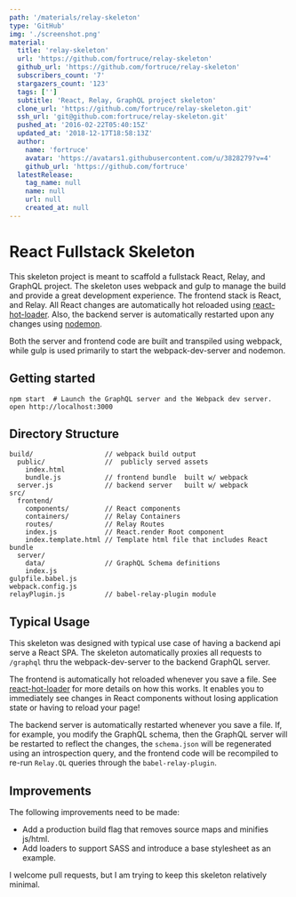 ```yaml
---
path: '/materials/relay-skeleton'
type: 'GitHub'
img: './screenshot.png'
material:
  title: 'relay-skeleton'
  url: 'https://github.com/fortruce/relay-skeleton'
  github_url: 'https://github.com/fortruce/relay-skeleton'
  subscribers_count: '7'
  stargazers_count: '123'
  tags: ['']
  subtitle: 'React, Relay, GraphQL project skeleton'
  clone_url: 'https://github.com/fortruce/relay-skeleton.git'
  ssh_url: 'git@github.com:fortruce/relay-skeleton.git'
  pushed_at: '2016-02-22T05:40:15Z'
  updated_at: '2018-12-17T18:58:13Z'
  author:
    name: 'fortruce'
    avatar: 'https://avatars1.githubusercontent.com/u/3828279?v=4'
    github_url: 'https://github.com/fortruce'
  latestRelease:
    tag_name: null
    name: null
    url: null
    created_at: null
---
```

React Fullstack Skeleton
========================

This skeleton project is meant to scaffold a fullstack React, Relay, and GraphQL project.
The skeleton uses webpack and gulp to manage the build and provide a great
development experience. The frontend stack is React, and Relay.
All React changes are automatically hot reloaded
using [react-hot-loader][1]. Also, the backend server is automatically
restarted upon any changes using [nodemon][2].

Both the server and frontend code are built and transpiled using webpack, while
gulp is used primarily to start the webpack-dev-server and nodemon.

## Getting started

```
npm start  # Launch the GraphQL server and the Webpack dev server.
open http://localhost:3000
```

## Directory Structure

```
build/                  // webpack build output
  public/               //  publicly served assets
    index.html
    bundle.js           // frontend bundle  built w/ webpack
  server.js             // backend server   built w/ webpack
src/
  frontend/
    components/         // React components
    containers/         // Relay Containers
    routes/             // Relay Routes
    index.js            // React.render Root component
    index.template.html // Template html file that includes React bundle
  server/
    data/               // GraphQL Schema definitions
    index.js
gulpfile.babel.js
webpack.config.js
relayPlugin.js          // babel-relay-plugin module
```

## Typical Usage

This skeleton was designed with typical use case of having a backend api serve
a React SPA. The skeleton automatically proxies all requests to `/graphql` thru
the webpack-dev-server to the backend GraphQL server.

The frontend is automatically hot reloaded whenever you save a file. See
[react-hot-loader][1] for more details on how this works. It enables you to
immediately see changes in React components without losing application state
or having to reload your page!

The backend server is automatically restarted whenever you save a file.
If, for example, you modify the GraphQL schema, then the GraphQL server will
be restarted to reflect the changes, the `schema.json` will be regenerated
using an introspection query, and the frontend code will be recompiled
to re-run `Relay.QL` queries through the `babel-relay-plugin`.

## Improvements

The following improvements need to be made:

  * Add a production build flag that removes source maps and minifies js/html.
  * Add loaders to support SASS and introduce a base stylesheet as an example.

I welcome pull requests, but I am trying to keep this skeleton relatively minimal.

[1]: http://gaearon.github.io/react-hot-loader/
[2]: http://nodemon.io/

